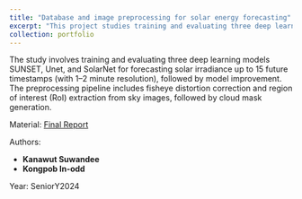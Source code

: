 ```yaml
---
title: "Database and image preprocessing for solar energy forecasting"
excerpt: "This project studies training and evaluating three deep learning models SUNSET, Unet, and SolarNet for forecasting solar irradiance on SIRTA, SKIPPD, and CUEE datasets. [Final Report](https://drive.google.com/file/d/1CT8Mi-VFRB4X8Ct3NKapmp9PWd7xMMp_/view?usp=sharing) **authors: Kanawut Suwandee and Kongpob In-odd** #SeniorY2024"
collection: portfolio
---
```


The study involves training and evaluating three deep learning models SUNSET, Unet, and SolarNet for forecasting solar irradiance up to 15 future timestamps (with 1–2 minute resolution), followed by model improvement. The preprocessing pipeline includes fisheye distortion correction and region of interest (RoI) extraction from sky images, followed by cloud mask generation.




Material: [Final Report](https://drive.google.com/file/d/1CT8Mi-VFRB4X8Ct3NKapmp9PWd7xMMp_/view?usp=sharing) 

Authors: 
- **Kanawut Suwandee**
- **Kongpob In-odd**

Year: SeniorY2024